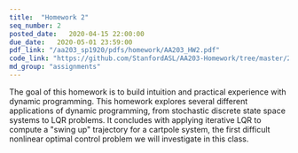 ```yaml
---
title:  "Homework 2"
seq_number: 2
posted_date:   2020-04-15 22:00:00
due_date:   2020-05-01 23:59:00
pdf_link: "/aa203_sp1920/pdfs/homework/AA203_HW2.pdf"
code_link: "https://github.com/StanfordASL/AA203-Homework/tree/master/2020/HW2"
md_group: "assignments"
---
```


The goal of this homework is to build intuition and practical experience with dynamic programming. This homework explores several different applications of dynamic programming, from stochastic discrete state space systems to LQR problems. It concludes with applying iterative LQR to compute a "swing up" trajectory for a cartpole system, the first difficult nonlinear optimal control problem we will investigate in this class. 